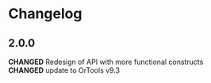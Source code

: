 # Changelog

## 2.0.0

**CHANGED**  Redesign of API with more functional constructs  
**CHANGED**  update to OrTools v9.3  


